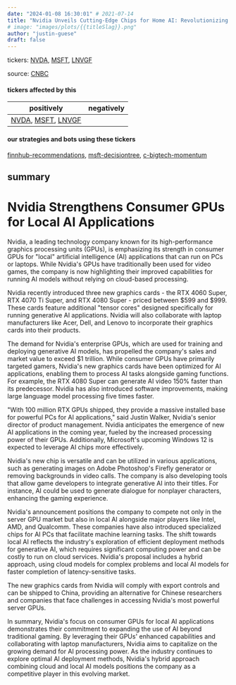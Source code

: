 ```yaml
---
date: "2024-01-08 16:30:01" # 2021-07-14
title: "Nvidia Unveils Cutting-Edge Chips for Home AI: Revolutionizing the Power of PCs and Laptops"
# image: "images/plots/{{titleSlag}}.png"
author: "justin-guese"
draft: false
---
```

tickers: <a href='https://finance.yahoo.com/quote/NVDA' target='_blank'>NVDA</a>, <a href='https://finance.yahoo.com/quote/MSFT' target='_blank'>MSFT</a>, <a href='https://finance.yahoo.com/quote/LNVGF' target='_blank'>LNVGF</a> 

source: <a href='https://www.cnbc.com/2024/01/08/nvidia-rtx-4060-super-rtx-4070-ti-super-rtx-4080-super-announced.html' target='_blank'>CNBC</a>

#### tickers affected by this

| positively | negatively |
|------------|------------
| <a href='https://finance.yahoo.com/quote/NVDA' target='_blank'>NVDA</a>, <a href='https://finance.yahoo.com/quote/MSFT' target='_blank'>MSFT</a>, <a href='https://finance.yahoo.com/quote/LNVGF' target='_blank'>LNVGF</a> |  |

#### our strategies and bots using these tickers

[finnhub-recommendations](/strategies/finnhub-recommendations), [msft-decisiontree](/strategies/msft-decisiontree), [c-bigtech-momentum](/strategies/c-bigtech-momentum)

## summary

# Nvidia Strengthens Consumer GPUs for Local AI Applications

Nvidia, a leading technology company known for its high-performance graphics processing units (GPUs), is emphasizing its strength in consumer GPUs for "local" artificial intelligence (AI) applications that can run on PCs or laptops. While Nvidia's GPUs have traditionally been used for video games, the company is now highlighting their improved capabilities for running AI models without relying on cloud-based processing.

Nvidia recently introduced three new graphics cards - the RTX 4060 Super, RTX 4070 Ti Super, and RTX 4080 Super - priced between $599 and $999. These cards feature additional "tensor cores" designed specifically for running generative AI applications. Nvidia will also collaborate with laptop manufacturers like Acer, Dell, and Lenovo to incorporate their graphics cards into their products.

The demand for Nvidia's enterprise GPUs, which are used for training and deploying generative AI models, has propelled the company's sales and market value to exceed $1 trillion. While consumer GPUs have primarily targeted gamers, Nvidia's new graphics cards have been optimized for AI applications, enabling them to process AI tasks alongside gaming functions. For example, the RTX 4080 Super can generate AI video 150% faster than its predecessor. Nvidia has also introduced software improvements, making large language model processing five times faster.

"With 100 million RTX GPUs shipped, they provide a massive installed base for powerful PCs for AI applications," said Justin Walker, Nvidia's senior director of product management. Nvidia anticipates the emergence of new AI applications in the coming year, fueled by the increased processing power of their GPUs. Additionally, Microsoft's upcoming Windows 12 is expected to leverage AI chips more effectively.

Nvidia's new chip is versatile and can be utilized in various applications, such as generating images on Adobe Photoshop's Firefly generator or removing backgrounds in video calls. The company is also developing tools that allow game developers to integrate generative AI into their titles. For instance, AI could be used to generate dialogue for nonplayer characters, enhancing the gaming experience.

Nvidia's announcement positions the company to compete not only in the server GPU market but also in local AI alongside major players like Intel, AMD, and Qualcomm. These companies have also introduced specialized chips for AI PCs that facilitate machine learning tasks. The shift towards local AI reflects the industry's exploration of efficient deployment methods for generative AI, which requires significant computing power and can be costly to run on cloud services. Nvidia's proposal includes a hybrid approach, using cloud models for complex problems and local AI models for faster completion of latency-sensitive tasks.

The new graphics cards from Nvidia will comply with export controls and can be shipped to China, providing an alternative for Chinese researchers and companies that face challenges in accessing Nvidia's most powerful server GPUs.

In summary, Nvidia's focus on consumer GPUs for local AI applications demonstrates their commitment to expanding the use of AI beyond traditional gaming. By leveraging their GPUs' enhanced capabilities and collaborating with laptop manufacturers, Nvidia aims to capitalize on the growing demand for AI processing power. As the industry continues to explore optimal AI deployment methods, Nvidia's hybrid approach combining cloud and local AI models positions the company as a competitive player in this evolving market.